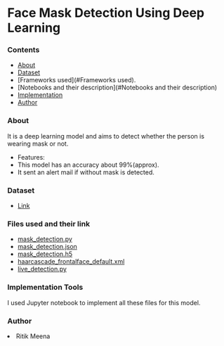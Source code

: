 <h1 align='centre'> Face Mask Detection Using Deep Learning</h1>

### Contents
* [About](#About)
* [Dataset](#Dataset)
* [Frameworks used](#Frameworks used).
* [Notebooks and their description](#Notebooks and their description)
* [Implementation](#Implementation)
* [Author](#Author)

### About
It is a deep learning model and aims to detect whether the person is wearing mask or not.
* Features:
 * This model has an accuracy about 99%(approx).
 * It sent an alert mail if without mask is detected.

### Dataset
* [Link](https://github.com/Ritik187/Face-mask-detection-/tree/master/data)

### Files used and their link
* [mask_detection.py](https://github.com/Ritik187/Face-mask-detection-/blob/master/mask_detection.py)
* [mask_detection.json](https://github.com/Ritik187/Face-mask-detection-/blob/master/mask_detection.json)
* [mask_detection.h5](https://github.com/Ritik187/Face-mask-detection-/blob/master/mask_detection.h5)
* [haarcascade_frontalface_default.xml](https://github.com/Ritik187/Face-mask-detection-/blob/master/haarcascade_frontalface_default.xml)
* [live_detection.py](https://github.com/Ritik187/Face-mask-detection-/blob/master/live_detection.py)

### Implementation Tools
I used Jupyter notebook to implement all these files for this model.

### Author
<li>Ritik Meena</li>







